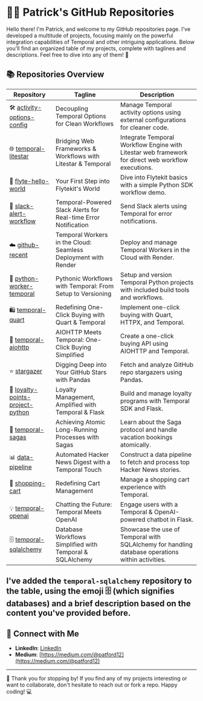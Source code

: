 # 👨‍💻 Patrick's GitHub Repositories

Hello there! I'm Patrick, and welcome to my GitHub repositories page. 
I've developed a multitude of projects, focusing mainly on the powerful integration capabilities of Temporal and other intriguing applications. 
Below you'll find an organized table of my projects, complete with taglines and descriptions. 
Feel free to dive into any of them! 🚀

## 📚 Repositories Overview

| Repository | Tagline | Description |
|------------|---------|-------------|
| 🛠 [activity-options-config](https://github.com/rachfop/activity-options-config) | Decoupling Temporal Options for Clean Workflows | Manage Temporal activity options using external configurations for cleaner code. |
| 🌐 [temporal-litestar](https://github.com/rachfop/temporal-litestar) | Bridging Web Frameworks & Workflows with Litestar & Temporal | Integrate Temporal Workflow Engine with Litestar web framework for direct web workflow executions. |
| 🚀 [flyte-hello-world](https://github.com/rachfop/flyte-hello-world) | Your First Step into Flytekit's World | Dive into Flytekit basics with a simple Python SDK workflow demo. |
| 💬 [slack-alert-workflow](https://github.com/rachfop/slack-alert-workflow) | Temporal-Powered Slack Alerts for Real-time Error Notification | Send Slack alerts using Temporal for error notifications. |
| ☁️ [github-recent](https://github.com/rachfop/github-recent) | Temporal Workers in the Cloud: Seamless Deployment with Render | Deploy and manage Temporal Workers in the Cloud with Render. |
| 🐍 [python-worker-temporal](https://github.com/rachfop/python-worker-temporal) | Pythonic Workflows with Temporal: From Setup to Versioning | Setup and version Temporal Python projects with included build tools and workflows. |
| 🛍️ [temporal-quart](https://github.com/rachfop/temporal-quart) | Redefining One-Click Buying with Quart & Temporal | Implement one-click buying with Quart, HTTPX, and Temporal. |
| 🛒 [temporal-aiohttp](https://github.com/rachfop/temporal-aiohttp) | AIOHTTP Meets Temporal: One-Click Buying Simplified | Create a one-click buying API using AIOHTTP and Temporal. |
| ⭐ [stargazer](https://github.com/rachfop/stargazer) | Digging Deep into Your GitHub Stars with Pandas | Fetch and analyze GitHub repo stargazers using Pandas. |
| 🎉 [loyalty-points-project-python](https://github.com/rachfop/loyalty-points-project-python) | Loyalty Management, Amplified with Temporal & Flask | Build and manage loyalty programs with Temporal SDK and Flask. |
| 📖 [temporal-sagas](https://github.com/rachfop/temporal-sagas) | Achieving Atomic Long-Running Processes with Sagas | Learn about the Saga protocol and handle vacation bookings atomically. |
| 📊 [data-pipeline](https://github.com/rachfop/data-pipeline) | Automated Hacker News Digest with a Temporal Touch | Construct a data pipeline to fetch and process top Hacker News stories. |
| 🛒 [shopping-cart](https://github.com/rachfop/shopping-cart) | Redefining Cart Management | Manage a shopping cart experience with Temporal. |
| 💡 [temporal-openai](https://github.com/rachfop/temporal-openai) | Chatting the Future: Temporal Meets OpenAI | Engage users with a Temporal & OpenAI-powered chatbot in Flask. |
| 🗄️ [temporal-sqlalchemy](https://github.com/rachfop/temporal-sqlalchemy) | Database Workflows Simplified with Temporal & SQLAlchemy | Showcase the use of Temporal with SQLAlchemy for handling database operations within activities. |

I've added the `temporal-sqlalchemy` repository to the table, using the emoji 🗄️ (which signifies databases) and a brief description based on the content you've provided before.
---

## 🤝 Connect with Me
- **LinkedIn**: [LinkedIn](https://www.linkedin.com/in/patrick-rachford-07/)
- **Medium**: [https://medium.com/@patford12](https://medium.com/@patford12)

---

🙌 Thank you for stopping by! If you find any of my projects interesting or want to collaborate, don't hesitate to reach out or fork a repo. Happy coding! 💻
